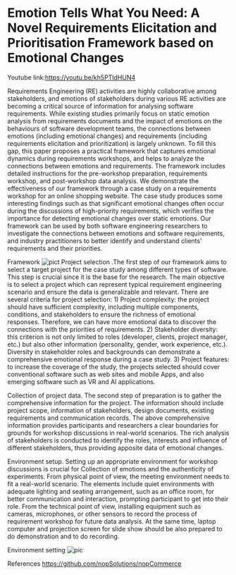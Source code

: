 # Emotion Tells What You Need: A Novel Requirements Elicitation and Prioritisation Framework based on Emotional Changes
Youtube link:https://youtu.be/kh5PTldHUN4

Requirements Engineering (RE) activities are highly collaborative among stakeholders, and emotions of stakeholders during various RE activities are becoming a critical source of information for analysing software requirements. While existing studies primarily focus on static emotion analysis from requirements documents and the impact of emotions on the behaviours of software development teams, the connections between emotions (including emotional changes) and requirements (including requirements elicitation and prioritization) is largely unknown. To fill this gap, this paper proposes a practical framework that captures emotional dynamics during requirements workshops, and helps to analyze the connections between emotions and requirements. The framework includes detailed instructions for the pre-workshop preparation, requirements workshop, and post-workshop data analysis. We demonstrate the effectiveness of our framework through a case study on a requirements workshop for an online shopping website. The case study produces some interesting findings such as that significant emotional changes often occur during the discussions of high-priority requirements, which verifies the importance for detecting emotional changes over static emotions. Our framework can be used by both software engineering researchers to investigate the connections between emotions and software requirements, and industry practitioners to better identify and understand clients' requirements and their priorities.

Framework
![pict](https://github.com/Ben5460/REPF/assets/27323717/2bf7d4fb-6f3c-4667-916a-ab2ee18ce57e)
Project selection .The first step of our framework aims to select a target project for the case study among different types of software. This step is crucial since it is the base for the research. The main objective is to select a project which can represent typical requirement engineering scenario and ensure the data is generalizable and relevant. There are several criteria for project selection: 1) Project complexity: the project should have sufficient complexity, including multiple components, conditions, and stakeholders to ensure the richness of emotional responses. Therefore, we can have more emotional data to discover the connections with the priorities of requirements. 2) Stakeholder diversity: this criterion is not only limited to roles (developer, clients, project manager, etc.) but also other information (personality, gender, work experience, etc.). Diversity in stakeholder roles and backgrounds can demonstrate a comprehensive emotional response during a case study. 3) Project features: to increase the coverage of the study, the projects selected should cover conventional software such as web sites and mobile Apps, and also emerging software such as VR and AI applications.

Collection of project data. 
The second step of preparation is to gather the comprehensive information for the project. The information should include project scope, information of stakeholders, design documents, existing requirements and communication records. The above comprehensive information provides participants and researchers a clear boundaries for grounds for workshop discussions in real-world scenarios. The rich analysis of stakeholders is conducted to identify the roles, interests and influence of different stakeholders, thus providing apposite data of emotional changes.

Environment setup. 
Setting up an appropriate environment for workshop discussions is crucial for Collection of emotions and the authenticity of experiments. From physical point of view, the meeting environment needs to fit a real-world scenario. The elements include quiet environments with adequate lighting and seating arrangement, such as an office room, for better communication and interaction, prompting participant to get into their role. From the technical point of view, installing equipment such as cameras, microphones, or other sensors to record the process of requirement workshop for future data analysis. At the same time, laptop computer and projection screen for slide show should be also prepared to do demonstration and to do recording.

Environment setting
![pic](https://github.com/Ben5460/REPF/assets/27323717/3849efd8-fed0-416f-bc69-c46dedebacb3)

References
https://github.com/nopSolutions/nopCommerce
